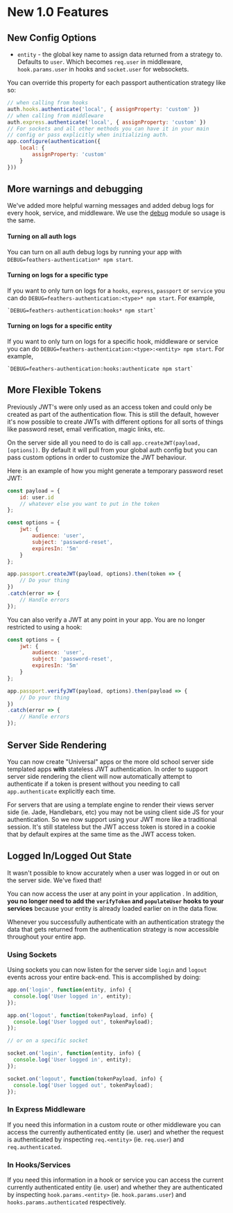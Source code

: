 # New 1.0 Features

## New Config Options

- `entity` - the global key name to assign data returned from a strategy to. Defaults to `user`. Which becomes `req.user` in middleware, `hook.params.user` in hooks and `socket.user` for websockets.

You can override this property for each passport authentication strategy like so:

```js
// when calling from hooks
auth.hooks.authenticate('local', { assignProperty: 'custom' })
// when calling from middleware
auth.express.authenticate('local', { assignProperty: 'custom' })
// For sockets and all other methods you can have it in your main
// config or pass explicitly when initializing auth.
app.configure(authentication({
    local: {
        assignProperty: 'custom'
    }
}))
```

## More warnings and debugging

We've added more helpful warning messages and added debug logs for every hook, service, and middleware. We use the [debug]() module so usage is the same.

#### Turning on all auth logs
You can turn on all auth debug logs by running your app with `DEBUG=feathers-authentication* npm start`.

#### Turning on logs for a specific type
If you want to only turn on logs for a `hooks`, `express`, `passport` or `service` you can do `DEBUG=feathers-authentication:<type>* npm start`. For example,

```
`DEBUG=feathers-authentication:hooks* npm start`
```

#### Turning on logs for a specific entity
If you want to only turn on logs for a specific hook, middleware or service you can do `DEBUG=feathers-authentication:<type>:<entity> npm start`. For example,

```
`DEBUG=feathers-authentication:hooks:authenticate npm start`
```

## More Flexible Tokens

Previously JWT's were only used as an access token and could only be created as part of the authentication flow. This is still the default, however it's now possible to create JWTs with different options for all sorts of things like password reset, email verification, magic links, etc.

On the server side all you need to do is call `app.createJWT(payload, [options])`. By default it will pull from your global auth config but you can pass custom options in order to customize the JWT behaviour.

Here is an example of how you might generate a temporary password reset JWT:

```js
const payload = {
    id: user.id
    // whatever else you want to put in the token
};

const options = {
    jwt: {
        audience: 'user',
        subject: 'password-reset',
        expiresIn: '5m'
    }
};

app.passport.createJWT(payload, options).then(token => {
    // Do your thing
})
.catch(error => {
    // Handle errors
});
```

You can also verify a JWT at any point in your app. You are no longer restricted to using a hook:

```js
const options = {
    jwt: {
        audience: 'user',
        subject: 'password-reset',
        expiresIn: '5m'
    }
};

app.passport.verifyJWT(payload, options).then(payload => {
    // Do your thing
})
.catch(error => {
    // Handle errors
});
```

## Server Side Rendering

You can now create "Universal" apps or the more old school server side templated apps **with** stateless JWT authentication. In order to support server side rendering the client will now automatically attempt to authenticate if a token is present without you needing to call `app.authenticate` explicitly each time.

For servers that are using a template engine to render their views server side (ie. Jade, Handlebars, etc) you may not be using client side JS for your authentication. So we now support using your JWT more like a traditional session. It's still stateless but the JWT access token is stored in a cookie that by default expires at the same time as the JWT access token.

## Logged In/Logged Out State
It wasn't possible to know accurately when a user was logged in or out on the server side. We've fixed that!

You can now access the user at any point in your application . In addition, **you no longer need to add the `verifyToken` and `populateUser` hooks to your services** because your entity is already loaded earlier on in the data flow.

Whenever you successfully authenticate with an authentication strategy the data that gets returned from the authentication strategy is now accessible throughout your entire app.

### Using Sockets

Using sockets you can now listen for the server side `login` and `logout` events across your entire back-end. This is accomplished by doing:

```js
app.on('login', function(entity, info) {
  console.log('User logged in', entity);
});

app.on('logout', function(tokenPayload, info) {
  console.log('User logged out', tokenPayload);
});

// or on a specific socket

socket.on('login', function(entity, info) {
  console.log('User logged in', entity);
});

socket.on('logout', function(tokenPayload, info) {
  console.log('User logged out', tokenPayload);
});

```

### In Express Middleware
If you need this information in a custom route or other middleware you can access the currently authenticated entity (ie. user) and whether the request is authenticated by inspecting `req.<entity>` (ie. `req.user`) and `req.authenticated`.

### In Hooks/Services
If you need this information in a hook or service you can access the current currently authenticated entity (ie. user) and whether they are authenticated by inspecting `hook.params.<entity>` (ie. `hook.params.user`) and `hooks.params.authenticated` respectively.

